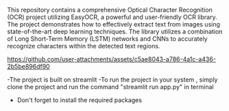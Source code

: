 
This repository contains a comprehensive Optical Character Recognition (OCR) project utilizing EasyOCR, a powerful and user-friendly OCR library. The project demonstrates how to effectively extract text from images using state-of-the-art deep learning techniques.
The library utilizes a combination of Long Short-Term Memory (LSTM) networks and CNNs to accurately recognize characters within the detected text regions.




https://github.com/user-attachments/assets/c5ae8043-a786-4a1c-a436-2b5be896df90


-The project is built on streamlit 
-To run the project in your system , simply clone the project and run the command "streamlit run app.py" in terminal 
- Don't forget to install the required packages
